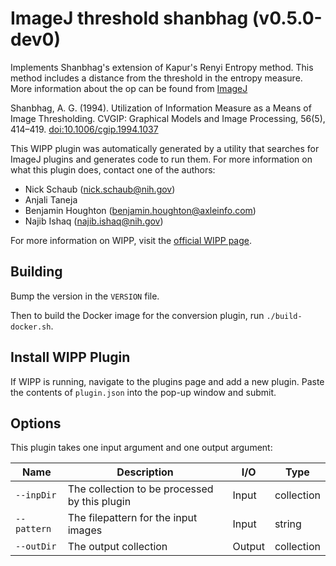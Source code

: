 # ImageJ threshold shanbhag (v0.5.0-dev0)

Implements Shanbhag's extension of Kapur's Renyi Entropy method. This method
includes a distance from the threshold in the entropy measure. More information
about the op can be found from [ImageJ](https://imagej.net/plugins/auto-threshold#shanbhag)

Shanbhag, A. G. (1994). Utilization of Information Measure as a Means of Image
Thresholding. CVGIP: Graphical Models and Image Processing, 56(5), 414–419.
[doi:10.1006/cgip.1994.1037](https://doi.org/10.1006/cgip.1994.1037)

This WIPP plugin was automatically generated by a utility that searches for ImageJ plugins and generates code to run them.
For more information on what this plugin does, contact one of the authors:

 - Nick Schaub (nick.schaub@nih.gov)
 - Anjali Taneja
 - Benjamin Houghton (benjamin.houghton@axleinfo.com)
 - Najib Ishaq (najib.ishaq@nih.gov)

For more information on WIPP, visit the [official WIPP page](https://isg.nist.gov/deepzoomweb/software/wipp).

## Building

Bump the version in the `VERSION` file.

Then to build the Docker image for the conversion plugin, run
`./build-docker.sh`.

## Install WIPP Plugin

If WIPP is running, navigate to the plugins page and add a new plugin.
Paste the contents of `plugin.json` into the pop-up window and submit.

## Options

This plugin takes one input argument and one output argument:

| Name        | Description                                   | I/O    | Type       |
| ----------- | --------------------------------------------- | ------ | ---------- |
| `--inpDir`  | The collection to be processed by this plugin | Input  | collection |
| `--pattern` | The filepattern for the input images          | Input  | string     |
| `--outDir`  | The output collection                         | Output | collection |
